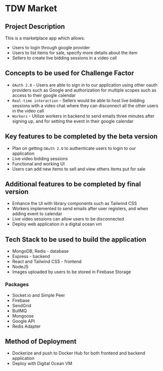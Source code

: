 # TDW Market

## Project Description
This is a marketplace app which allows: 
- Users to login through google provider
- Users to list items for sale, specify more details about the item
- Sellers to create live bidding sessions in a video call

## Concepts to be used for Challenge Factor
- `OAuth 2.0` - Users are able to sign in to our application using other oauth providers such as Google and authorization for multiple scopes such as access to their google calendar 
- `Real-time interaction` - Sellers would be able to host live bidding sessions with a video chat where they can disconnect all the other users in the video call 
- `Workers` - Utilize workers in backend to send emails three minutes after signing up, and for setting the event in their google calendar 

## Key features to be completed by the beta version
- Plan on getting `OAuth 2.0` to authenticate users to login to our application 
- Live video bidding sessions
- Functional and working UI
- Users can add new items to sell and view others items put for sale

## Additional features to be completed by final version
- Enhance the UI with library components such as Tailwind CSS
- Workers implemented to send emails after user registers, and when adding event to calendar
- Live video sessions can allow users to be disconnected
- Deploy web application in a digital ocean vm

## Tech Stack to be used to build the application
- MongoDB, Redis - database
- Express - backend
- React and Tailwind CSS - frontend 
- NodeJS
- Images uploaded by users to be stored in Firebase Storage
### Packages 
- Socket.io and Simple Peer 
- Firebase 
- SendGrid 
- BullMQ 
- Mongoose 
- Google API 
- Redis Adapter 

## Method of Deployment
- Dockerize and push to Docker Hub for both frontend and backend application
- Deploy with Digital Ocean VM


